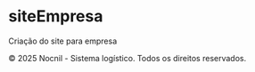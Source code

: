 # siteEmpresa
Criação do site para empresa 
<!DOCTYPE html>
<html lang="pt-br">
<head>
    <meta charset="UTF-8">
    <meta name="viewport" content="width=device-width, initial-scale=1.0">
    <title>Footer site - Nocnil</title>
    <link rel="stylesheet" href="style.css">
</head>

<style>
    .footer {
    position: fixed;
    bottom: 0;
    left: 0;
    width: 100%;
    background-color: #151538; 
    color: white;
    text-align: center;
    padding: 10px 0;
    font-size: 0.9rem;
    box-shadow: 0 -2px 5px rgb(40, 40, 40);
    z-index: 1000;
}
</style>

<body>
    <footer>
        <p>&copy; 2025 Nocnil - Sistema logístico. Todos os direitos reservados.</p>
    </footer>
</body>
</html>
